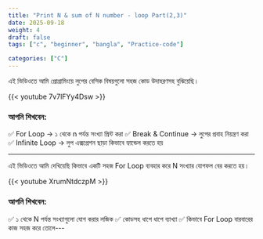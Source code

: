 ```yaml
---
title: "Print N & sum of N number - loop Part(2,3)"
date: 2025-09-18
weight: 4
draft: false
tags: ["c", "beginner", "bangla", "Practice-code"]

categories: ["C"]
---
```


এই ভিডিওতে আমি প্রোগ্রামিংয়ে লুপের বেসিক বিষয়গুলো সহজ কোড উদাহরণসহ বুঝিয়েছি।

{{< youtube 7v7lFYy4Dsw >}}

### আপনি শিখবেন:

✅ For Loop → ১ থেকে n পর্যন্ত সংখ্যা প্রিন্ট করা
✅ Break & Continue → লুপের প্রবাহ নিয়ন্ত্রণ করা
✅ Infinite Loop → লুপ এক্সপ্রেশন ছাড়া কিভাবে হ্যান্ডেল করতে হয়

---

এই ভিডিওতে আমি দেখিয়েছি কিভাবে একটি সহজ For Loop ব্যবহার করে N সংখ্যার যোগফল বের করতে হয়।

{{< youtube XrumNtdczpM >}}

### আপনি শিখবেন:

✅ ১ থেকে N পর্যন্ত সংখ্যাগুলো যোগ করার লজিক
✅ কোডসহ ধাপে ধাপে ব্যাখ্যা
✅ কিভাবে For Loop বারবারের কাজ সহজ করে তোলে---
